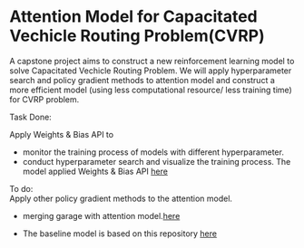 # Attention Model for Capacitated Vechicle Routing Problem(CVRP)
A capstone project aims to construct a new reinforcement learning model to solve Capacitated Vechicle Routing Problem.
We will apply hyperparameter search and policy gradient methods to attention model and construct a more efficient model (using less computational resource/ less training time) for CVRP problem.

Task Done:

Apply Weights & Bias API to 
- monitor the training process of models with different hyperparameter.
- conduct hyperparameter search and visualize the training process.
The model applied Weights & Bias API [here](https://github.com/angela18199/CVRP_RL_Capstone/tree/main/hyper_attention)

To do:  
Apply other policy gradient methods to the attention model.  
- merging garage with attention model.[here](https://github.com/angela18199/CVRP_RL_Capstone/tree/main/garage_attention)



* The baseline model is based on this repository [here](https://github.com/wouterkool/attention-learn-to-route)
